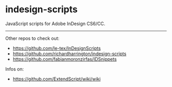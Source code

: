 # indesign-scripts
JavaScript scripts for Adobe InDesign CS6/CC. 

---

Other repos to check out:  
 + https://github.com/le-tex/InDesignScripts  
 + https://github.com/richardharrington/indesign-scripts
 + https://github.com/fabianmoronzirfas/IDSnippets
 
Infos on:
 + https://github.com/ExtendScript/wiki/wiki
